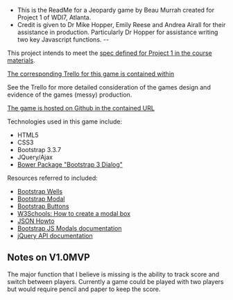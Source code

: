 * This is the ReadMe for a Jeopardy game by Beau Murrah created for Project 1 of WDI7, Atlanta.
* Credit is given to Dr Mike Hopper, Emily Reese and Andrea Airall for their assistance in production. Particularly Dr Hopper for assistance writing two key Javascript functions.
--

This project intends to meet the [spec defined for Project 1 in the course materials](https://github.com/ATL-WDI-Curriculum/projects/blob/master/project1.md).

[The corresponding Trello for this game is contained within](https://trello.com/b/FtyjyTlm/wdi-project-1-jeopardy-beau-murrah)

See the Trello for more detailed consideration of the games design and evidence of the games (messy) production.

[The game is hosted on Github in the contained URL](https://github.com/airbr/WDI7-Jeopardy)

Technologies used in this game include:

* HTML5
* CSS3
* Bootstrap 3.3.7
* JQuery/Ajax
* [Bower Package "Bootstrap 3 Dialog"](https://github.com/airbr/bootstrap3-dialog)


Resources referred to included:

* [Bootstrap Wells](http://www.w3schools.com/bootstrap/bootstrap_wells.asp)
* [Bootstrap Modal](http://www.w3schools.com/bootstrap/bootstrap_modal.asp)
* [Bootstrap Buttons](http://www.w3schools.com/bootstrap/bootstrap_buttons.asp)
* [W3Schools: How to create a modal box](http://www.w3schools.com/howto/howto_css_modals.asp)
* [JSON Howto](http://www.w3schools.com/json/json_eval.asp)
* [Bootstrap JS Modals documentation](https://getbootstrap.com/javascript/#modals)
* [jQuery API documentation](https://api.jquery.com/)

## Notes on V1.0MVP

The major function that I believe is missing is the ability to track score and switch between players. Currently a game could be played with two players but would require pencil and paper to keep the score.









